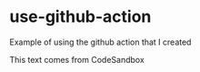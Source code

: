 # use-github-action

Example of using the github action that I created

This text comes from CodeSandbox
